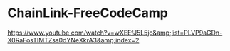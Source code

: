 # ChainLink-FreeCodeCamp
https://www.youtube.com/watch?v=wXEEfJ5L5jc&amp;list=PLVP9aGDn-X0RaFosTIMTZss0dYNeXkrA3&amp;index=2
